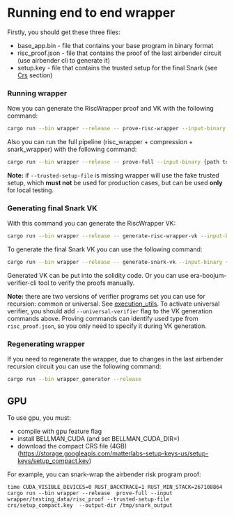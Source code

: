 # Running end to end wrapper

Firstly, you should get these three files:
- base_app.bin - file that contains your base program in binary format
- risc_proof.json - file that contains the proof of the last airbender circuit (use airbender cli to generate it)
- setup.key - file that contains the trusted setup for the final Snark (see [Crs](./overview.md##Crs) section)

### Running wrapper

Now you can generate the RiscWrapper proof and VK with the following command:
```bash
cargo run --bin wrapper --release -- prove-risc-wrapper --input-binary {path to base_app.bin} --input {path to risc_proof.json} --output-dir {output directory}
```

Also you can run the full pipeline (risc_wrapper + compression + snark_wrapper) with the following command:
```bash
cargo run --bin wrapper --release -- prove-full --input-binary {path to base_app.bin} --input {path to risc_proof.json} --trusted-setup-file {path to setup.key} --output-dir {output directory}
```
**Note:** if `--trusted-setup-file` is missing wrapper will use the fake trusted setup, which **must not** be used for production cases, but can be used **only** for local testing.

### Generating final Snark VK

With this command you can generate the RiscWrapper VK:
```bash
cargo run --bin wrapper --release -- generate-risc-wrapper-vk --input-binary {path to base_app.bin} --output-dir {output directory}
```

To generate the final Snark VK you can use the following command:
```bash
cargo run --bin wrapper --release -- generate-snark-vk --input-binary {path to base_app.bin} --trusted-setup-file {path to setup.key} --output-dir {output directory}
```

Generated VK can be put into the solidity code.
Or you can use era-boojum-verifier-cli tool to verify the proofs manually.

**Note:** there are two versions of verifier programs set you can use for recursion: common or universal. See [execution_utils](https://github.com/matter-labs/zksync-airbender/blob/6a49503916f046d091e1f7134d80fe037ace8ec6/execution_utils/src/lib.rs#L29C1-L49C72). To activate universal verifier, you should add `--universal-verifier` flag to the VK generation commands above. Proving commands can identify used type from `risc_proof.json`, so you only need to specify it during VK generation.

### Regenerating wrapper
If you need to regenerate the wrapper, due to changes in the last airbender recursion circuit you can use the following command:
```bash
cargo run --bin wrapper_generator --release
```


## GPU

To use gpu, you must:
* compile with gpu feature flag
* install BELLMAN_CUDA (and set BELLMAN_CUDA_DIR=)
* download the compact CRS file (4GB) (https://storage.googleapis.com/matterlabs-setup-keys-us/setup-keys/setup_compact.key)


For example, you can snark-wrap the airbender risk program proof:

```shell
time CUDA_VISIBLE_DEVICES=0 RUST_BACKTRACE=1 RUST_MIN_STACK=267108864 cargo run --bin wrapper --release  prove-full --input wrapper/testing_data/risc_proof --trusted-setup-file crs/setup_compact.key  --output-dir /tmp/snark_output
```
